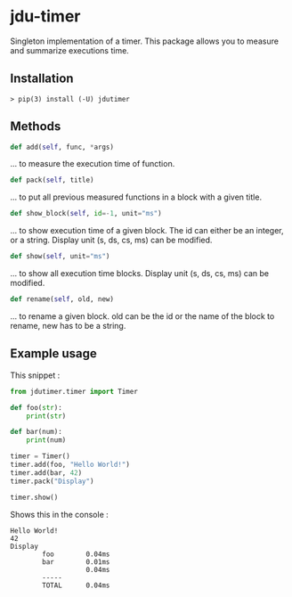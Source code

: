 # jdu-timer
 
Singleton implementation of a timer. This package allows you to measure and summarize executions time.


## Installation

``` console
> pip(3) install (-U) jdutimer
```

## Methods

``` python
def add(self, func, *args)
```
... to measure the execution time of function.

``` python
def pack(self, title)
```
... to put all previous measured functions in a block with a given title.

``` python
def show_block(self, id=-1, unit="ms")
```
... to show execution time of a given block. The id can either be an integer, or a string. Display unit (s, ds, cs, ms) can be modified.

``` python
def show(self, unit="ms")
```
... to show all execution time blocks. Display unit (s, ds, cs, ms) can be modified.

``` python
def rename(self, old, new)
```
... to rename a given block. old can be the id or the name of the block to rename, new has to be a string.


## Example usage

This snippet :
``` python
from jdutimer.timer import Timer

def foo(str):
    print(str)

def bar(num):
    print(num)

timer = Timer()
timer.add(foo, "Hello World!")
timer.add(bar, 42)
timer.pack("Display")

timer.show()
```

Shows this in the console :
``` console
Hello World!
42
Display 
        foo        0.04ms
        bar        0.01ms
                   0.04ms
        -----
        TOTAL      0.04ms
```
